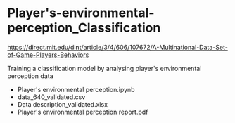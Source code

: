 # Player's-environmental-perception_Classification

https://direct.mit.edu/dint/article/3/4/606/107672/A-Multinational-Data-Set-of-Game-Players-Behaviors

Training a classification model by analysing player's environmental perception data

- Player's environmental perception.ipynb
- data_640_validated.csv
- Data description_validated.xlsx
- Player's environmental perception report.pdf
